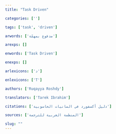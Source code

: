 ```yaml
---
title: "Task Driven"

categories: ['']

tags: ['task', 'driven']

arwords: ['مدفوع بمهمّة']

arexps: []

enwords: ['Task Driven']

enexps: []

arlexicons: ['د']

enlexicons: ['T']

authors: ['Ruqayya Roshdy']

translators: ['Tarek Ibrahim']

citations: ['دليل أكسفورد في السانيات الحاسوبية']

sources: ['المنظمة العربية للترجمة']

slug: ""
---
```

